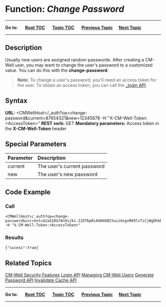 # Function: *Change Password*

----

**Go to:** &nbsp;&nbsp;&nbsp;&nbsp; [**Root TOC**](CM-Well.RootTOC.md) &nbsp;&nbsp;&nbsp;&nbsp; [**Topic TOC**](API.TOC.md) &nbsp;&nbsp;&nbsp;&nbsp; [**Previous Topic**](API.Auth.GeneratePassword.md)&nbsp;&nbsp;&nbsp;&nbsp; [**Next Topic**](API.Auth.InvalidateCache.md)  

----

## Description

Usually new users are assigned random passwords. After creating a CM-Well user, you may want to change the user's password to a customized value. You can do this with the **change-password**.

>**Note:** To change a user's password, you'll need an access token for the user. To obtain an access token, you can call the [_login API](API.Login.Login.md).

## Syntax

**URL:** \<CMWellHost\>/_auth?op=change-password&current=87654321&new=12345678 -H "X-CM-Well-Token:\<AccessToken\>"
**REST verb:** GET
**Mandatory parameters:** Access token in the **X-CM-Well-Token** header

## Special Parameters

Parameter | Description 
:---------|:-------------
current   | The user's current password
new       | The user's new password

## Code Example

### Call

    <CMWellHost>/_auth?op=change-password&current=$2a$10$7AnXsjks.IZXTbpRiAGN4OQItwiz4sgxM49lvTiCjWgOhbbOQkg2m&new=12345678 -H "X-CM-Well-Token:<AccessToken>"

### Results

    {"sucess":true}

## Related Topics
[CM-Well Security Features](DevGuide.CM-WellSecurityFeatures.md)
[Login API](API.Login.Login.md)
[Managing CM-Well Users](DevGuide.ManagingUsers.md)
[Generate Password API](API.Auth.GeneratePassword.md)
[Invalidate Cache API](API.Auth.InvalidateCache.md)

----

**Go to:** &nbsp;&nbsp;&nbsp;&nbsp; [**Root TOC**](CM-Well.RootTOC.md) &nbsp;&nbsp;&nbsp;&nbsp; [**Topic TOC**](API.TOC.md) &nbsp;&nbsp;&nbsp;&nbsp; [**Previous Topic**](API.Auth.GeneratePassword.md)&nbsp;&nbsp;&nbsp;&nbsp; [**Next Topic**](API.Auth.InvalidateCache.md)  

----
